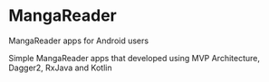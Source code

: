 # MangaReader
MangaReader apps for Android users

Simple MangaReader apps that developed using MVP Architecture, Dagger2, RxJava and Kotlin
